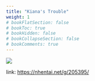 ```yaml
---
title: "Kiana's Trouble"
weight: 1
# bookFlatSection: false
# bookToc: true
# bookHidden: false
# bookCollapseSection: false
# bookComments: true
---
```


![](https://cdn.jsdelivr.net/gh/reiuyfan/imagehosting@main/blog/20210114191410311.jpg)

link: <https://nhentai.net/g/205395/>
